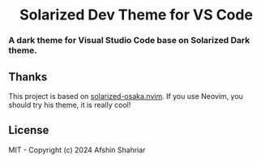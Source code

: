 <h1 align="center">Solarized Dev Theme for VS Code</h1>
<h3>A dark theme for Visual Studio Code base on Solarized Dark theme.</h3>

## Thanks

This project is based on [solarized-osaka.nvim](https://github.com/craftzdog/solarized-osaka.nvim). If you use Neovim, you should try his theme, it is really cool!

## License

MIT - Copyright (c) 2024 Afshin Shahriar <br>